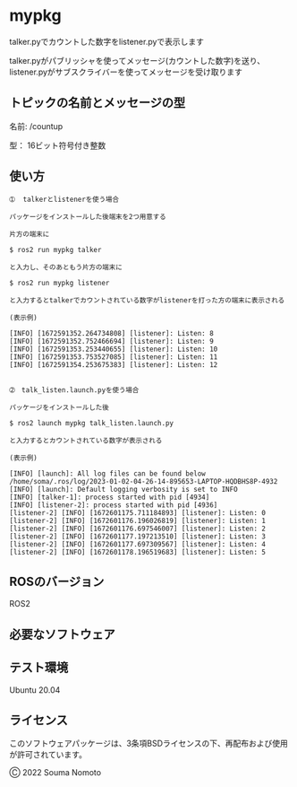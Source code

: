 # mypkg

talker.pyでカウントした数字をlistener.pyで表示します

talker.pyがパブリッシャを使ってメッセージ(カウントした数字)を送り、
listener.pyがサブスクライバーを使ってメッセージを受け取ります


## トピックの名前とメッセージの型
   名前: /countup

   型：  16ビット符号付き整数


## 使い方
```
➀  talkerとlistenerを使う場合

パッケージをインストールした後端末を2つ用意する

片方の端末に

$ ros2 run mypkg talker

と入力し、そのあともう片方の端末に

$ ros2 run mypkg listener

と入力するとtalkerでカウントされている数字がlistenerを打った方の端末に表示される

(表示例)

[INFO] [1672591352.264734808] [listener]: Listen: 8
[INFO] [1672591352.752466694] [listener]: Listen: 9
[INFO] [1672591353.253440655] [listener]: Listen: 10
[INFO] [1672591353.753527085] [listener]: Listen: 11
[INFO] [1672591354.253675383] [listener]: Listen: 12


➁　talk_listen.launch.pyを使う場合

パッケージをインストールした後

$ ros2 launch mypkg talk_listen.launch.py

と入力するとカウントされている数字が表示される

(表示例)

[INFO] [launch]: All log files can be found below /home/soma/.ros/log/2023-01-02-04-26-14-895653-LAPTOP-HQDBHS8P-4932
[INFO] [launch]: Default logging verbosity is set to INFO
[INFO] [talker-1]: process started with pid [4934]
[INFO] [listener-2]: process started with pid [4936]
[listener-2] [INFO] [1672601175.711184893] [listener]: Listen: 0
[listener-2] [INFO] [1672601176.196026819] [listener]: Listen: 1
[listener-2] [INFO] [1672601176.697546007] [listener]: Listen: 2
[listener-2] [INFO] [1672601177.197213510] [listener]: Listen: 3
[listener-2] [INFO] [1672601177.697309567] [listener]: Listen: 4
[listener-2] [INFO] [1672601178.196519683] [listener]: Listen: 5

```

## ROSのバージョン
   ROS2

## 必要なソフトウェア
   
## テスト環境
 Ubuntu 20.04

## ライセンス
このソフトウェアパッケージは、3条項BSDライセンスの下、再配布および使用が許可されています。

Ⓒ 2022 Souma Nomoto

